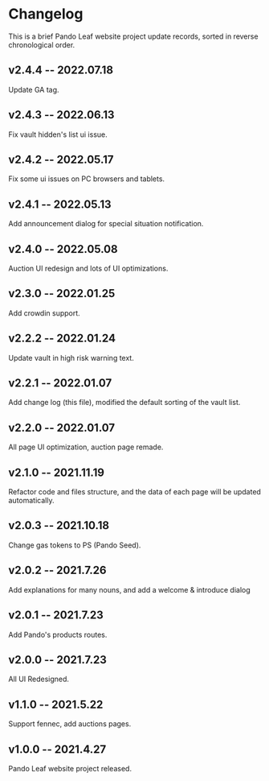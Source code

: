 # Changelog

This is a brief Pando Leaf website project update records, sorted in reverse chronological order.

## v2.4.4 -- 2022.07.18

Update GA tag.

## v2.4.3 -- 2022.06.13

Fix vault hidden's list ui issue.

## v2.4.2 -- 2022.05.17

Fix some ui issues on PC browsers and tablets.

## v2.4.1 -- 2022.05.13

Add announcement dialog for special situation notification.

## v2.4.0 -- 2022.05.08

Auction UI redesign and lots of UI optimizations.

## v2.3.0 -- 2022.01.25

Add crowdin support.

## v2.2.2 -- 2022.01.24

Update vault in high risk warning text.

## v2.2.1 -- 2022.01.07

Add change log (this file), modified the default sorting of the vault list.

## v2.2.0 -- 2022.01.07

All page UI optimization, auction page remade.

## v2.1.0 -- 2021.11.19

Refactor code and files structure, and the data of each page will be updated automatically.

## v2.0.3 -- 2021.10.18

Change gas tokens to PS (Pando Seed).

## v2.0.2 -- 2021.7.26

Add explanations for many nouns, and add a welcome & introduce dialog

## v2.0.1 -- 2021.7.23

Add Pando's products routes.

## v2.0.0 -- 2021.7.23

All UI Redesigned.

## v1.1.0 -- 2021.5.22

Support fennec, add auctions pages.

## v1.0.0 -- 2021.4.27

Pando Leaf website project released.
